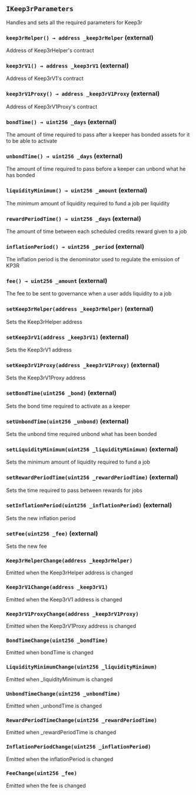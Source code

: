 ## `IKeep3rParameters`

Handles and sets all the required parameters for Keep3r




### `keep3rHelper() → address _keep3rHelper` (external)

Address of Keep3rHelper's contract




### `keep3rV1() → address _keep3rV1` (external)

Address of Keep3rV1's contract




### `keep3rV1Proxy() → address _keep3rV1Proxy` (external)

Address of Keep3rV1Proxy's contract




### `bondTime() → uint256 _days` (external)

The amount of time required to pass after a keeper has bonded assets for it to be able to activate




### `unbondTime() → uint256 _days` (external)

The amount of time required to pass before a keeper can unbond what he has bonded




### `liquidityMinimum() → uint256 _amount` (external)

The minimum amount of liquidity required to fund a job per liquidity




### `rewardPeriodTime() → uint256 _days` (external)

The amount of time between each scheduled credits reward given to a job




### `inflationPeriod() → uint256 _period` (external)

The inflation period is the denominator used to regulate the emission of KP3R




### `fee() → uint256 _amount` (external)

The fee to be sent to governance when a user adds liquidity to a job




### `setKeep3rHelper(address _keep3rHelper)` (external)

Sets the Keep3rHelper address




### `setKeep3rV1(address _keep3rV1)` (external)

Sets the Keep3rV1 address




### `setKeep3rV1Proxy(address _keep3rV1Proxy)` (external)

Sets the Keep3rV1Proxy address




### `setBondTime(uint256 _bond)` (external)

Sets the bond time required to activate as a keeper




### `setUnbondTime(uint256 _unbond)` (external)

Sets the unbond time required unbond what has been bonded




### `setLiquidityMinimum(uint256 _liquidityMinimum)` (external)

Sets the minimum amount of liquidity required to fund a job




### `setRewardPeriodTime(uint256 _rewardPeriodTime)` (external)

Sets the time required to pass between rewards for jobs




### `setInflationPeriod(uint256 _inflationPeriod)` (external)

Sets the new inflation period




### `setFee(uint256 _fee)` (external)

Sets the new fee





### `Keep3rHelperChange(address _keep3rHelper)`

Emitted when the Keep3rHelper address is changed




### `Keep3rV1Change(address _keep3rV1)`

Emitted when the Keep3rV1 address is changed




### `Keep3rV1ProxyChange(address _keep3rV1Proxy)`

Emitted when the Keep3rV1Proxy address is changed




### `BondTimeChange(uint256 _bondTime)`

Emitted when bondTime is changed




### `LiquidityMinimumChange(uint256 _liquidityMinimum)`

Emitted when _liquidityMinimum is changed




### `UnbondTimeChange(uint256 _unbondTime)`

Emitted when _unbondTime is changed




### `RewardPeriodTimeChange(uint256 _rewardPeriodTime)`

Emitted when _rewardPeriodTime is changed




### `InflationPeriodChange(uint256 _inflationPeriod)`

Emitted when the inflationPeriod is changed




### `FeeChange(uint256 _fee)`

Emitted when the fee is changed







